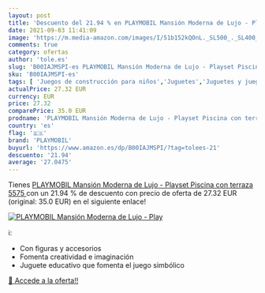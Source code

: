 ```yaml
---
layout: post
title: 'Descuento del 21.94 % en PLAYMOBIL Mansión Moderna de Lujo - Play'
date: 2021-09-03 11:41:09
image: 'https://m.media-amazon.com/images/I/51b152kQOnL._SL500_._SL400_.jpg'
comments: true
category: ofertas
author: 'tole.es'
slug: 'B00IAJMSPI-es PLAYMOBIL Mansión Moderna de Lujo - Playset Piscina con...'
sku: 'B00IAJMSPI-es'
tags: [ 'Juegos de construcción para niños','Juguetes','Juguetes y juegos','Muñecos y figuras','playmobil', ]
actualPrice: 27.32 EUR
currency: EUR
price: 27.32
comparePrice: 35.0 EUR
prodname: 'PLAYMOBIL Mansión Moderna de Lujo - Playset Piscina con terraza  5575 '
country: 'es'
flag: '🇪🇸'
brand: 'PLAYMOBIL'
buyurl: 'https://www.amazon.es/dp/B00IAJMSPI/?tag=tolees-21'
descuento: '21.94'
average: '27.0475'
---
```


Tienes [PLAYMOBIL Mansión Moderna de Lujo - Playset Piscina con terraza  5575 ](https://www.amazon.es/dp/B00IAJMSPI/?tag=tolees-21) con un 21.94 % de descuento con precio de oferta de 27.32 EUR (original: 35.0 EUR) en el siguiente enlace!

[![PLAYMOBIL Mansión Moderna de Lujo - Play](https://m.media-amazon.com/images/I/51b152kQOnL._SL500_._SL400_.jpg)](https://www.amazon.es/dp/B00IAJMSPI/?tag=tolees-21)

ℹ️:

- Con figuras y accesorios
- Fomenta creatividad e imaginación
- Juguete educativo que fomenta el juego simbólico

[🛒 Accede a la oferta!!](https://www.amazon.es/dp/B00IAJMSPI/?tag=tolees-21)
